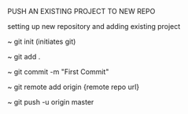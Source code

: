 PUSH AN EXISTING PROJECT TO NEW REPO

setting up new repository and adding existing project

~ git init (initiates git)

~ git add .

~ git commit -m "First Commit"

~ git remote add origin {remote repo url}

~ git push -u origin master
